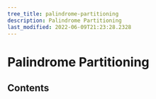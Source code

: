 ```yaml
---
tree_title: palindrome-partitioning
description: Palindrome Partitioning
last_modified: 2022-06-09T21:23:28.2328
---
```


# Palindrome Partitioning

## Contents
